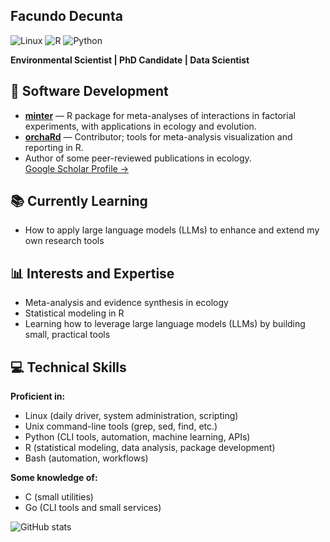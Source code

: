 ## Facundo Decunta

![Linux](https://img.shields.io/badge/Linux-FCC624?style=flat&logo=linux&logoColor=black)
![R](https://img.shields.io/badge/R-276DC3?style=flat&logo=r&logoColor=white)
![Python](https://img.shields.io/badge/Python-3776AB?style=flat&logo=python&logoColor=white)

**Environmental Scientist | PhD Candidate | Data Scientist**

## 🔬 Software Development

- **[minter](https://github.com/fdecunta/minter)** — R package for meta-analyses of interactions in factorial experiments, with applications in ecology and evolution.
- **[orchaRd](https://github.com/daniel1noble/orchaRd)** — Contributor; tools for meta-analysis visualization and reporting in R.
- Author of some peer-reviewed publications in ecology.  
  [Google Scholar Profile →](https://scholar.google.com/citations?user=ZuiT7QMAAAAJ&hl=es&oi=ao)

## 📚 Currently Learning

- How to apply large language models (LLMs) to enhance and extend my own research tools

## 📊 Interests and Expertise

- Meta-analysis and evidence synthesis in ecology
- Statistical modeling in R 
- Learning how to leverage large language models (LLMs) by building small, practical tools

## 💻 Technical Skills

**Proficient in:**  
- Linux (daily driver, system administration, scripting)
- Unix command-line tools (grep, sed, find, etc.)  
- Python (CLI tools, automation, machine learning, APIs)  
- R (statistical modeling, data analysis, package development)  
- Bash (automation, workflows)

**Some knowledge of:**  
- C (small utilities)  
- Go (CLI tools and small services)

![GitHub stats](https://github-readme-stats.vercel.app/api?username=fdecunta&show_icons=true&theme=default)

